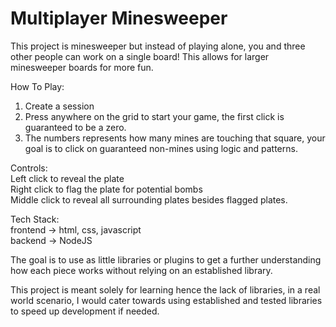 # Multiplayer Minesweeper

This project is minesweeper but instead of playing alone, you and three other people can work on a single board! This allows for larger minesweeper boards for more fun.

How To Play:
1. Create a session
2. Press anywhere on the grid to start your game, the first click is guaranteed to be a zero.
3. The numbers represents how many mines are touching that square, your goal is to click on guaranteed non-mines using logic and patterns.

Controls:<br>
Left click to reveal the plate<br>
Right click to flag the plate for potential bombs<br>
Middle click to reveal all surrounding plates besides flagged plates.


Tech Stack:<br>
frontend -> html, css, javascript<br>
backend -> NodeJS

The goal is to use as little libraries or plugins to get a further understanding how each piece works without relying on an established library.

This project is meant solely for learning hence the lack of libraries, in a real world scenario, I would cater towards using established and tested libraries to speed up development if needed.